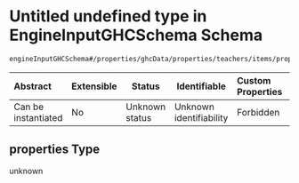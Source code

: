 # Untitled undefined type in EngineInputGHCSchema Schema

```txt
engineInputGHCSchema#/properties/ghcData/properties/teachers/items/properties/settings/items/properties/incompatibilities/properties/doNotFinishAtLastMorningSectionIfStartedAtFirstMorningSection/properties
```




| Abstract            | Extensible | Status         | Identifiable            | Custom Properties | Additional Properties | Access Restrictions | Defined In                                                         |
| :------------------ | ---------- | -------------- | ----------------------- | :---------------- | --------------------- | ------------------- | ------------------------------------------------------------------ |
| Can be instantiated | No         | Unknown status | Unknown identifiability | Forbidden         | Allowed               | none                | [ghc.schema.json\*](../out/ghc.schema.json "open original schema") |

## properties Type

unknown
